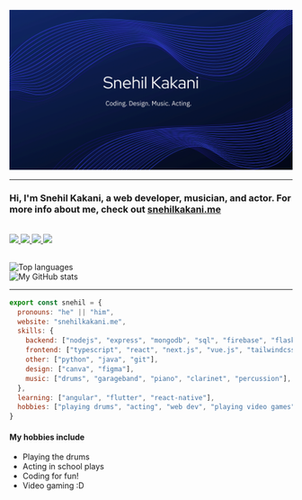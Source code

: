 ![Snehil Kakani](./Snehil%20Kakani.webp)

<hr>

### Hi, I'm Snehil Kakani, a web developer, musician, and actor. For more info about me, check out [snehilkakani.me](https://snehilkakani.me)

<br />

<a href="mailto:kakanisnehil@gmail.com">
  <img src="https://img.shields.io/badge/Gmail-D14836?style=for-the-badge&logo=gmail&logoColor=white" />
</a>

<a href="https://linkedin.com/in/snehilkakani">
  <img src="https://img.shields.io/badge/LinkedIn-0077B5?style=for-the-badge&logo=linkedin&logoColor=white" />
</a>

<a href="https://www.facebook.com/snehilkakani">
  <img src="https://img.shields.io/badge/Facebook-1877F2?style=for-the-badge&logo=facebook&logoColor=white" />
</a>

<a href="https://instagram.com/sne.k152">
  <img src="https://img.shields.io/badge/Instagram-E4405F?style=for-the-badge&logo=instagram&logoColor=white" />
</a>

<br />
<br />

![Top languages](https://github-readme-stats.vercel.app/api/top-langs/?username=snek152&layout=compact&theme=react&hide_border=true)
<br />
![My GitHub stats](https://github-readme-stats.vercel.app/api?username=snek152&show_icons=true&theme=react&hide_border=true)

<hr>

```javascript
export const snehil = {
  pronouns: "he" || "him",
  website: "snehilkakani.me",
  skills: {
    backend: ["nodejs", "express", "mongodb", "sql", "firebase", "flask", "fastapi"],
    frontend: ["typescript", "react", "next.js", "vue.js", "tailwindcss", "sass", "webpack", "jquery", "bootstrap", "svelte"],
    other: ["python", "java", "git"],
    design: ["canva", "figma"],
    music: ["drums", "garageband", "piano", "clarinet", "percussion"],
  }, 
  learning: ["angular", "flutter", "react-native"],
  hobbies: ["playing drums", "acting", "web dev", "playing video games"],
}
```


#### My hobbies include
- Playing the drums
- Acting in school plays
- Coding for fun!
- Video gaming :D
